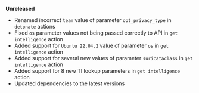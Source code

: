 **Unreleased**
* Renamed incorrect `team` value of parameter `opt_privacy_type` in `detonate` actions
* Fixed `os` parameter values not being passed correctly to API in `get intelligence` action
* Added support for `Ubuntu 22.04.2` value of parameter `os` in `get intelligence` action
* Added support for several new values of parameter `suricataclass` in `get intelligence` action
* Added support for 8 new TI lookup parameters in `get intelligence` action
* Updated dependencies to the latest versions
